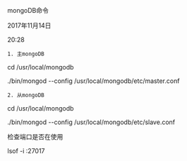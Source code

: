 mongoDB命令



2017年11月14日

20:28



	1. 主mongoDB

cd /usr/local/mongodb

./bin/mongod --config /usr/local/mongodb/etc/master.conf



	2. 从mongoDB

cd /usr/local/mongodb

./bin/mongod --config /usr/local/mongodb/etc/slave.conf



检查端口是否在使用

lsof -i :27017



